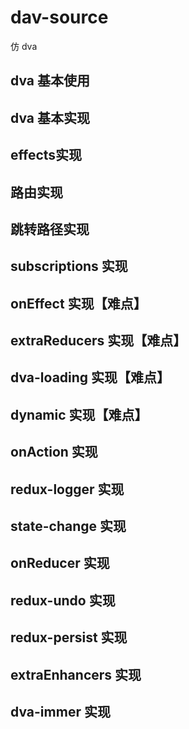 # dav-source

仿 dva

## dva 基本使用

## dva 基本实现

## effects实现

## 路由实现

## 跳转路径实现

## subscriptions 实现

## onEffect 实现【难点】

## extraReducers 实现【难点】

## dva-loading 实现【难点】

## dynamic 实现【难点】

## onAction 实现

## redux-logger 实现

## state-change 实现

## onReducer 实现

## redux-undo 实现

## redux-persist 实现

## extraEnhancers 实现

## dva-immer 实现
